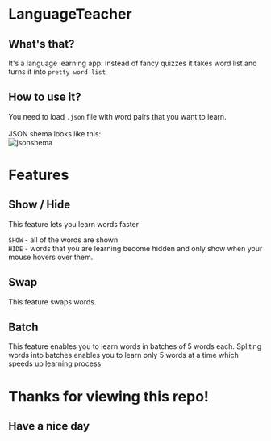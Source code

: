 # LanguageTeacher

## What's that?

It's a language learning app. Instead of fancy quizzes it takes word list and turns it into `pretty word list`

## How to use it?

You need to load `.json` file with word pairs that you want to learn. <br><br>
JSON shema looks like this:<br>
![jsonshema](https://github.com/user-attachments/assets/f51a10ae-c6d5-49d5-ae12-a60d15bd011e)

# Features

## Show / Hide
This feature lets you learn words faster<br>

`SHOW` - all of the words are shown.<br> 
`HIDE` - words that you are learning become hidden and only show when your mouse hovers over them. <br>

## Swap
This feature swaps words.

## Batch

This feature enables you to learn words in batches of 5 words each.
Spliting words into batches enables you to learn only 5 words at a time which speeds up learning process


# Thanks for viewing this repo!
## Have a nice day
